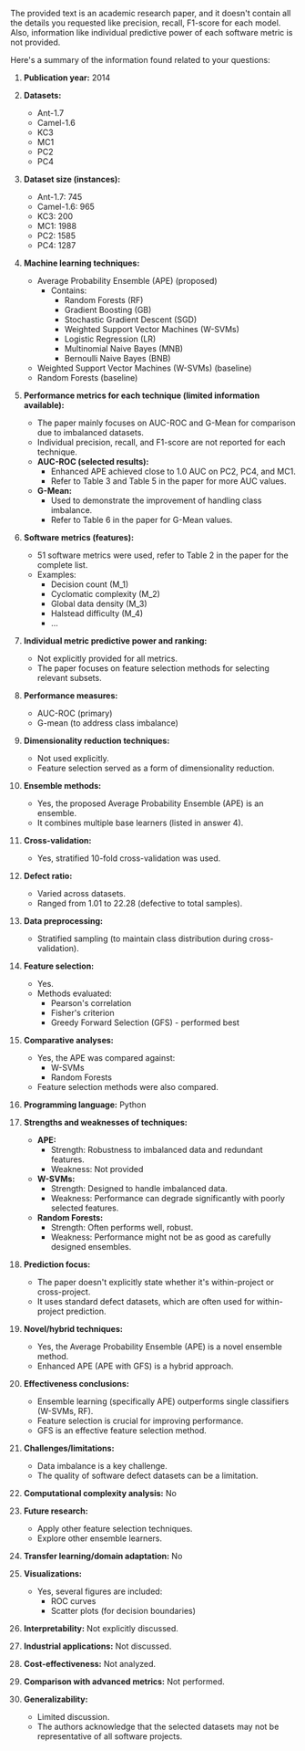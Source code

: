 The provided text is an academic research paper, and it doesn't contain all the details you requested like precision, recall, F1-score for each model. Also, information like individual predictive power of each software metric is not provided. 

Here's a summary of the information found related to your questions:

1. **Publication year:** 2014

2. **Datasets:** 
    - Ant-1.7
    - Camel-1.6
    - KC3 
    - MC1
    - PC2
    - PC4

3. **Dataset size (instances):**
    - Ant-1.7: 745
    - Camel-1.6: 965
    - KC3: 200
    - MC1: 1988
    - PC2: 1585
    - PC4: 1287

4. **Machine learning techniques:**
    - Average Probability Ensemble (APE) (proposed)
       - Contains:
           - Random Forests (RF)
           - Gradient Boosting (GB)
           - Stochastic Gradient Descent (SGD)
           - Weighted Support Vector Machines (W-SVMs)
           - Logistic Regression (LR)
           - Multinomial Naive Bayes (MNB)
           - Bernoulli Naive Bayes (BNB) 
    - Weighted Support Vector Machines (W-SVMs) (baseline)
    - Random Forests (baseline)

5. **Performance metrics for each technique (limited information available):**
    - The paper mainly focuses on AUC-ROC and G-Mean for comparison due to imbalanced datasets.
    - Individual precision, recall, and F1-score are not reported for each technique.
    - **AUC-ROC (selected results):**
       - Enhanced APE achieved close to 1.0 AUC on PC2, PC4, and MC1.
       -  Refer to Table 3 and Table 5 in the paper for more AUC values. 
    - **G-Mean:**
       - Used to demonstrate the improvement of handling class imbalance.
       - Refer to Table 6 in the paper for G-Mean values.

6. **Software metrics (features):**
    - 51 software metrics were used, refer to Table 2 in the paper for the complete list.
    - Examples:
        - Decision count (M_1)
        - Cyclomatic complexity (M_2)
        - Global data density (M_3)
        - Halstead difficulty (M_4) 
        - ...

7. **Individual metric predictive power and ranking:**
    - Not explicitly provided for all metrics. 
    - The paper focuses on feature selection methods for selecting relevant subsets.

8. **Performance measures:**
    - AUC-ROC (primary)
    - G-mean (to address class imbalance)

9. **Dimensionality reduction techniques:**
    - Not used explicitly. 
    - Feature selection served as a form of dimensionality reduction.

10. **Ensemble methods:**
     - Yes, the proposed Average Probability Ensemble (APE) is an ensemble.
     - It combines multiple base learners (listed in answer 4).

11. **Cross-validation:**
     - Yes, stratified 10-fold cross-validation was used.

12. **Defect ratio:**
     - Varied across datasets.
     - Ranged from 1.01 to 22.28 (defective to total samples).

13. **Data preprocessing:**
     - Stratified sampling (to maintain class distribution during cross-validation).

14. **Feature selection:**
     - Yes.
     - Methods evaluated:
        - Pearson's correlation
        - Fisher's criterion
        - Greedy Forward Selection (GFS) - performed best

15. **Comparative analyses:**
     - Yes, the APE was compared against:
        - W-SVMs
        - Random Forests
     - Feature selection methods were also compared.

16. **Programming language:** Python

17. **Strengths and weaknesses of techniques:**
    - **APE:** 
        - Strength: Robustness to imbalanced data and redundant features.
        - Weakness: Not provided
    - **W-SVMs:**
        - Strength: Designed to handle imbalanced data.
        - Weakness: Performance can degrade significantly with poorly selected features.
    - **Random Forests:**
        - Strength: Often performs well, robust.
        - Weakness: Performance might not be as good as carefully designed ensembles.

18. **Prediction focus:** 
     - The paper doesn't explicitly state whether it's within-project or cross-project.
     - It uses standard defect datasets, which are often used for within-project prediction.

19. **Novel/hybrid techniques:**
    - Yes, the Average Probability Ensemble (APE) is a novel ensemble method.
    - Enhanced APE (APE with GFS) is a hybrid approach. 

20. **Effectiveness conclusions:**
    - Ensemble learning (specifically APE) outperforms single classifiers (W-SVMs, RF).
    - Feature selection is crucial for improving performance.
    - GFS is an effective feature selection method.

21. **Challenges/limitations:**
     - Data imbalance is a key challenge.
     - The quality of software defect datasets can be a limitation.

22. **Computational complexity analysis:** No

23. **Future research:**
    - Apply other feature selection techniques.
    - Explore other ensemble learners.

24. **Transfer learning/domain adaptation:** No

25. **Visualizations:**
    - Yes, several figures are included:
        - ROC curves
        - Scatter plots (for decision boundaries)

26. **Interpretability:** Not explicitly discussed.

27. **Industrial applications:** Not discussed.

28. **Cost-effectiveness:** Not analyzed.

29. **Comparison with advanced metrics:** Not performed.

30. **Generalizability:**
     - Limited discussion.
     - The authors acknowledge that the selected datasets may not be representative of all software projects. 
